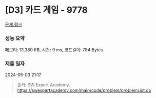 # [D3] 카드 게임 - 9778 

[문제 링크](https://swexpertacademy.com/main/code/problem/problemDetail.do?contestProbId=AXE0YJiK3QcDFAVX) 

### 성능 요약

메모리: 13,380 KB, 시간: 9 ms, 코드길이: 784 Bytes

### 제출 일자

2024-05-03 21:17



> 출처: SW Expert Academy, https://swexpertacademy.com/main/code/problem/problemList.do